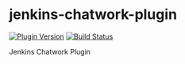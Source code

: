 jenkins-chatwork-plugin
=======================
[![Plugin Version](http://sebastian-badge.info/plugins/chatwork.svg)](https://wiki.jenkins-ci.org/display/JENKINS/ChatWork+Plugin)
[![Build Status](https://ci.jenkins.io/buildStatus/icon?job=Plugins/chatwork-plugin/master)](https://ci.jenkins.io/job/Plugins/chatwork-plugin/master)

Jenkins Chatwork Plugin
